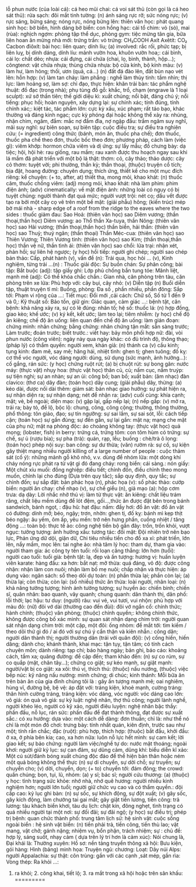 lỗ phun nước (của loài cá): 
cá heo mũi chai: 
cá voi sát thủ (còn gọi là cá heo sát thủ): 
rửa sạch: 
đôi mắt tinh tường: 
(n) ánh sáng rực rỡ; sức nóng rực; (v) rực sáng, bừng sáng; nóng rực, nóng bừng lên: 
thiên văn học: 
phát quang sinh học: 
bờ biển, hình dáng bờ biển: 
con hồng hạc: 
cái tổ chim: 
vỏ (sò), mai (rùa): 
nghịch ngợm: 
phòng tập thể dục, phòng gym: 
tiệc mừng tân gia, bữa liên hoan ăn mừng nhà mới: 
trứng trần: 
vỏ trứng: 
CH₃COOH Axít Axêtít: 
CO₂ Cacbon điôxít: 
bài học: 
liên quan; dính líu; (a) involved: rắc rối, phức tạp; bị liên luỵ, bị dính dáng, dính líu: 
mảnh vườn hoa, khuôn vườn hoa;: 
cái bình, cái lọ: 
chất dẻo; nhựa: 
cái đựng, cái chứa (chai, lọ, bình, thành, hộp...); côngtenơ: 
vật chứa nhựa; thùng chứa nhựa: 
bộ cửa kính, bộ kính màu: 
(v) làm hư, làm hỏng; thối, ươn (quả, cá...) (n) đất đá đào lên, đất bùn nạo vét lên: 
hỗn hợp: 
(v) làm tan chảy: 
làm phẳng : 
nghề làm thủy tinh: 
tầm nhìn; thị lực: 
làm hoảng sợ, làm sợ: 
chỉ đạo, thực hiện: 
khăn trải bàn: 
tác phẩm nghệ thuật: 
đồ đạc (trong nhà); phụ tùng đồ gỗ: 
khắc, trổ, chạm (engrave là 1 loại sculpt): 
xứ sở thần tiên; thế giới diệu kì: 
xuất chúng; nổi bật, đáng chú ý; nổi tiếng: 
phục hồi; hoàn nguyên, xây dựng lại: 
sự chính xác; tính đúng, tính chính xác;: 
kiệt tác, tác phẩm lớn: 
cực kỳ xấu, xúc phạm; rất táo bạo, khác thường và đáng kinh ngạc; cực kỳ phóng đại hoặc không thể xảy ra: 
nhúng, nhận chìm, ngâm, đắm: 
mắc nợ đầm đìa, nợ ngập đầu: 
trầm ngâm suy nghĩ, mãi suy nghĩ: 
sự biên soạn, sự biên tập: 
cuộc điều tra; sự điều tra nghiên cứu: 
(= ingredient) công thức (bánh, món ăn, thuốc pha chế); đơn thuốc, thuốc pha chế theo đơn, thuốc bốc theo đơn; phương pháp, cách làm (việc gì): 
viêm khớp: 
hormon chữa viêm và dị ứng: 
sự lấy mẫu; đồ chưng bày: 
dạ tiệc; hội, hội hè: 
rau giống, rau mầm; rau xanh được thu hoạch ngay sau khi lá mầm đã phát triển với một bộ lá thật: 
thơm: 
cỏ, cây thảo; thảo dược: 
cây cỏ thơm: 
tuyệt vời; phi thường, thần kỳ; thần thoại, (thuộc) truyện cổ tích; bịa đặt, hoang đường: 
chuyên dụng; thích ứng, thiết kế cho một mục đích riêng: 
kể chuyện: 
(+ to, after, at) thiết tha, mong mỏi, khao khát: 
(n) thuốc cãm, thuốc chống viêm: 
(adj) mong mỏi, khao khát: 
nhà làm phim: 
phim điện ảnh; (adv) cinematically: về mặt điện ảnh: 
những loài có nguy có bị tuyệt chủng: 
người thành đạt quá mức; người vượt trội: 
nét cọ; dấu vết được tạo ra bởi một cây cọ vẽ trên một bề mặt: 
(giải phẫu) hông; (kiến trúc) mép bờ mái nhà - sharp edge of a roof from the ridge to the eaves where the two sides : 
thuốc giảm đau: 
Sao Hoả: 
(thiên văn học) sao Diêm vương; (thần thoại,thần học) Diêm vương: 
ao Thổ thần Xa-tuya, thần Nông: 
(thiên văn học) sao Hải vương; (thần thoại,thần học) thần biển, hải thần: 
(thiên văn học) sao Thuỷ; thuỷ ngân; (thần thoại) Thần Méc-cua: 
(thiên văn học) sao Thiên Vương; Thiên Vương tinh: 
(thiên văn học) sao Kim; (thần thoại,thần học) thần vệ nữ, thần tình ái: 
(thiên văn học) sao chổi: 
lửa trại: 
nhận xét, phản hồi; sự liên hệ ngược; (y học) hồi tiếp: 
người ghi chép; người sao chép bản thảo: 
Cấp, phát hành (v), vấn đề (n): 
Trải qua, học hỏi ... (v), Kinh nghiệm, từng trải ...(n) : 
Thuốc giải độc: 
Sự buồn chán: 
Sự phân công; bài tập: 
Bắt buộc (adj): 
tập giấy ghi: 
Lớp phủ chống bắn tung tóe: 
Mãnh liệt, mạnh mẽ (adj): 
Có thể khóa chắc chắn.: 
Gian nhà, căn phòng trên tàu, căn phòng trên xe lửa: 
Phù hợp với: 
cây bụi, cây nhỏ: 
(v) Diễn tập (n) Buổi diễn tập, thuật truyện tỉ mỉ: 
Buồng, phòng: 
Đa số , phần nhiều, phần đông: 
Sắp tới: 
Phạm vi rộng của ...: 
Tiết mục: 
Đổi mới ,cải cách: 
Chữ số, Số từ 1 đến 9 và 0,: 
Kỹ thuật số: 
Bảo tồn, giữ gìn: 
Giác quan, cảm giác ...: 
bệnh tật, căn bệnh: 
khả năng xảy ra, sự có lẻ đúng: 
nhân tố; hệ số: 
thuốc lá: 
(n) hợp đồng, giao kèo; khế ước; (v) ký kết, kết ước; làm teo lại; tiêm nhiễm: 
(y học) chế độ ăn kiêng; chế độ ăn uống: 
liên quan đến chế độ ăn uống: 
làm gián đoạn: 
chứng minh: 
nhân chứng; bằng chứng: 
nhân chứng tận mắt: 
sẵn sàng trước; Làm trước; đoán trước; biết trước.: 
viết hay: 
bảy môn phối hợp nữ: 
đài, vòi phun nước (công viên): 
ngày này qua ngày khác: 
có đủ trình độ, thông thạo; (pháp lý) có thẩm quyền: 
người xem, khán giả: 
(n) thánh ca (v) cầu kinh; tụng kinh: 
đam mê, say mê; hăng hái, nhiệt tình: 
ghen tị; ghen tuông; đố kỵ: 
cơ thể vóc người, vóc dáng người: 
dùng, sử dụng (sức mạnh, ảnh hưởng...): 
cố gắng, rán sức: 
(y học) chứng ruột rút; (a) bị chuột rút: 
sự bong gân: 
nước máy: 
(thực vật) nhụy hoa: 
(thực vật học) thân củ, củ; nấm cục, nấm truýp: 
sự tiện nghi; sự an nhàn; sự an ủi: 
công bố; ban bố; xuất bản: 
(âm nhạc) đàn clavico: 
(thơ ca) dây đàn; (toán học) dây cung; (giải phẫu) dây, thừng: 
(a) kéo dài, được nối dài thêm: 
giám sát: 
bản nhạc giao hưởng: 
sự phát hiện ra, sự nhận diện ra; sự nhận dạng; nét để nhận ra: 
(adv) cuối cùng: 
khía cạnh; mặt; vẻ, bề ngoài; diện mạo: 
(v) gập lại, gấp nếp lại; (n) nếp gấp: 
(v) mở ra, trải ra; bày tỏ, để lộ, bộc lộ: 
chung, công, công cộng; thường, thông thường, phổ thông: 
tôn giáo, đạo; sự tín ngưỡng: 
sự sai lầm, sự sai sót, lỗi: 
cách tiếp cận; (toán học) sự gần đúng; sự đến gần, sự lại gần: 
mặt nạ; mạng che mặt của phụ nữ; mặt nạ phòng độc: 
áo choàng không tay: 
(thực vật học) quả mọng; (lobster, fish) in berry: trứng cá, trứng tôm: 
con tôm hùm có trứng: 
sự chế, sự ủ (rượu bia); sự pha (trà): 
quán, rạp, lều; buồng : 
chè/trà ô long: 
(toán học) phép nội suy: 
ban công: 
sự dư thừa; (văn) rườm rà: 
sự cố, sự kiện gây thiệt mạng nhiều người killing of a large number of people : 
cuộc thảm sát (cố ý): 
những mảnh gỗ khô nhỏ, v.v. dùng để nhóm lửa: 
một dòng khí cháy nóng rực phát ra từ vật gì đó đang cháy: 
rong biển: 
cái sàng.: 
nón giấy: 
Một chút xíu muối: 
 đồng nghiệp: 
điều tiết; chỉnh đốn, điều chỉnh theo mong muốn, chỉnh lại cho đúng (Dựa trên quy tắc); sắp 
quy định, quy tắc; sự chỉnh đốn; sự sắp đặt: 
bản phác họa (n),  phác họa (v): 
sổ phác thảo: 
cướp biển: 
người ăn chay: 
chế nhạo (v), sự chế giểu (n), giả mạo (a): 
hộp cơm trưa: 
dạ dày: 
Lời nhắc nhở thú vị: 
làm từ thực vật: 
ăn kiêng: 
chất liệu trám răng, chất liệu mềm dùng để lót đệm, gối…,thức ăn được đặt bên trong bánh sandwich, bánh ngọt, : 
đậu hũ: 
hạt đậu: 
nấm: 
đầy hơi: 
đồ ăn vặt: 
đồ ăn vặt có đường: 
dính mỡ; béo, ngậy; trơn, nhờn: 
ghen tị, đố kỵ: 
bánh mì kẹp thịt béo ngậy: 
âu yếm, ôm ấp, yêu mến: 
trở nên hưng phấn, cuồng nhiệt / tăng động ...: 
toàn bộ: 
thực tế ảo: 
công nghệ tiến bộ gần đây: 
trốn, trốn khỏi, vượt ngục: 
tưởng tượng: 
ảnh hưởng xấu: 
tương tác: 
đối mặt: 
Đội nhiên trở nên bạo lực, Phản ứng dữ dội, giận dữ, Chi tiêu nhiều tiền cho đồ xa xỉ: 
phát triển, lớn lên, nẩy mầm, mọc lên: 
tai nghe ảo: 
nhà tâm lý học: 
tham dự, tham gia vào: 
người tham gia: 
ác công ty tên tuổi: 
rối loạn căng thẳng: 
lớn hơn (tuổi): 
người cao tuổi: 
tuổi già: 
bệnh tật: 
lạ, đẹp và ấn tượng: 
hương vị: 
huấn luyện viên karate: 
hàng đầu: 
xa hơn: 
bắt nạt: 
mỡ thừa: 
quá đáng, vô độ: 
được công nhận: 
nhận làm con nuôi; nhận làm bố mẹ nuôi; chấp nhận và thực hiện: 
áp dụng vào: 
ngân sách: 
sổ theo dõi dự toán: 
(n) phần thừa lại; phần còn lại; (a) thừa lại; còn thừa; còn lại: 
(số nhiều) thức ăn thừa: 
loài người, nhân loại: 
(n) khả năng tưởng tượng; hình ảnh tưởng tượng; sự huyền ảo: 
chiến binh; chiến sĩ, quân nhân: 
bao quanh, vây quanh; chung quanh: 
dân thành thị, dân phố: 
lỗi thời; lạc hậu: 
tư duy: 
(người) râu: 
vui vẻ, vui tươi, vui nhộn: 
phù hợp với màu đỏ: 
(nữ) đôi vớ dài (thường cao đến đùi): 
đôi vớ ngắn cổ: 
chính thức; hành chính; (thuộc) văn phòng; (thuộc) chính quyền;: 
không chính thức, không được công bố xác minh: 
sự quan sát nhận dạng chim trời: 
người quan sát nhận dạng chim trời: 
một cặp, một đôi: 
ống nhòm: 
để mắt tới: 
tìm kiếm / theo dõi thứ gì đó / ai đó với sự chú ý cẩn thận và kiên nhẫn.: 
công dân; người dân thành thị; người thường dân (trái với quân đội): 
(v) cống hiến, hiến dâng; dành cho; khánh thành, khai mạc: 
tận tụy, tận tâm; có tính cách chuyên môn; dành riêng: 
tạp chí; báo hàng ngày; bản ghi, báo cáo: 
khoảng cách, tầm xa; quãng đường: 
đề cập đến; tham khảo đến: 
(n) sự co rúm, sự co quắp (mặt, chân tây...); chứng co giật; sự kéo mạnh, sự giật mạnh: 
người/vật bị co giật: 
xa xôi: 
thú vị, thích thú: 
(thuộc) nấu nướng, (thuộc) việc bếp núc: 
kỹ năng nấu nướng: 
minh chứng; di chúc; kinh thánh: 
Mỗi bữa ăn trên bàn ăn của gia đình chúng tôi là : 
gây ấn tượng mạnh mẽ; oai nghiêm, hùng vĩ, đường bệ, bệ vệ: 
áp đặt với: 
tráng kiện, khoẻ mạnh, cường tráng: 
thân hình cường tráng, tráng kiện: 
vóc dáng, vóc người: 
vóc dáng cao lớn: 
vô giá: 
ón quà vô giá: 
sự kỷ luật: 
nghệ nhân, thợ thủ công; người lành nghề, người khéo léo, người có kỹ xảo, người điêu luyện: 
nghệ nhân bậc thầy: 
phấn đấu, nỗ lục, rán sức: 
phấn đấu để đạt thành thông, đạt được sự xuất sắc.: 
có xu hướng: 
dựa vào: 
một cách dễ dàng: 
đơn thuần; chỉ là: 
như thể nó chỉ là một món đồ chơi: 
trưng bày: 
tính nhất quán, kiên định, trước sau như một; tính rắn chắc; đặc (ruột): 
phù hợp, thích hợp: 
(thuộc) bắt đầu, khởi đầu: 
ở xa, ở phía bên kia; cao, xa hơn nữa: 
luôn nỗ lực hết mình: 
sự cam kết; lời giao kết; sự bảo chứng: 
người làm việc/nghề tự do: 
nước mặt thoáng; ngoài khơi: 
người giữ kỷ lục: 
sự can đảm, sự dũng cảm, dũng khí: 
biểu diễn kĩ xảo:  
Một cú sút/đánh bóng xuất chúng độc đáo để thể hiện bản thân hoặc ném một quả bóng không thể thực 
(n) sự di chuyển, sự dời chỗ; sự truyền; sự chuyển cho; (v) dời, chuyển, dọn; (+ to) chuyển tới: 
đám đông; the crowd: quần chúng; bọn, tụi, lũ, nhóm: 
(a) y sĩ; bác sĩ; người cứu thương: 
(a) (thuộc) y học: 
tình trạng sức khỏe: 
nhớ nhà, nhớ quê hương: 
người nhiều kinh nghiệm hơn; người lớn tuổi; người giữ chức vụ cao và có thẩm quyền.: 
đội cấp cao: 
kỷ lục ghi bàn: 
(n) sự sốc, sự khích động, sự đột xuất; (v) gây sốc, gây kích động, làm chướng tai gai mắt; gây giật 
tiền lương, tiền công: 
trả lương: 
tàu khách biển khơi, tàu du lịch: 
chật kín, đông nghẹt, tình trạng có quá nhiều người tại một nơi: 
sự đối đãi; sự đãi ngộ; (y học) sự điều trị; phép trị bệnh: 
quan chức thành phố: 
trung tâm lịch sử: 
hệ sinh vật: 
cuộc sống ngoài biển : 
hệ sinh vật biển: 
(n) tiền phải trả, tiền công, tiền thù lao; vật mang, vật chở; gánh nặng; nhiệm vụ, bổn phận, trách nhiệm; sự : 
chủ đề: 
hợp lý, sáng suốt, nhạy cảm ( dựa trên lý trí hơn là cảm xúc): 
Nói chung là, Đại khái là: 
Thường xuyên: 
Hồ sơ: 
nền tảng truyền thông xã hội: 
Bưu kiện, gói hàng: 
Hình (bảng) minh họa: 
Truyện ngủ: 
chương: 
Loạt: 
Dãy núi Alps: 
người Appalachia: 
sự thật: 
côn trùng: 
gần với các cạnh ,sát mép, gần rìa: 
Vòng thép: 
Ra khỏi ...: 
1. ra khỏi; 2. công khai, tiết lộ; 3. ra mắt trong xã hội hoặc trên sân khấu: 
=========